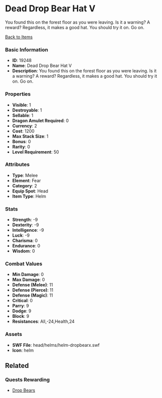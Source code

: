 # Dead Drop Bear Hat V

You found this on the forest floor as you were leaving. Is it a warning? A reward? Regardless, it makes a good hat. You should try it on. Go on.

[Back to Items](../items.md)

### Basic Information

- **ID**: 19248
- **Name**: Dead Drop Bear Hat V
- **Description**: You found this on the forest floor as you were leaving. Is it a warning? A reward? Regardless, it makes a good hat. You should try it on. Go on.

### Properties

- **Visible**: 1
- **Destroyable**: 1
- **Sellable**: 1
- **Dragon Amulet Required**: 0
- **Currency**: 2
- **Cost**: 1200
- **Max Stack Size**: 1
- **Bonus**: 0
- **Rarity**: 0
- **Level Requirement**: 50

### Attributes

- **Type**: Melee
- **Element**: Fear
- **Category**: 2
- **Equip Spot**: Head
- **Item Type**: Helm

### Stats

- **Strength**: -9
- **Dexterity**: -9
- **Intelligence**: -9
- **Luck**: -9
- **Charisma**: 0
- **Endurance**: 0
- **Wisdom**: 0

### Combat Values

- **Min Damage**: 0
- **Max Damage**: 0
- **Defense (Melee)**: 11
- **Defense (Pierce)**: 11
- **Defense (Magic)**: 11
- **Critical**: 0
- **Parry**: 9
- **Dodge**: 9
- **Block**: 9
- **Resistances**: All,-24,Health,24

### Assets

- **SWF File**: head/helms/helm-dropbearx.swf
- **Icon**: helm

## Related

### Quests Rewarding

- [Drop Bears](../quests/1659-drop-bears.md)

